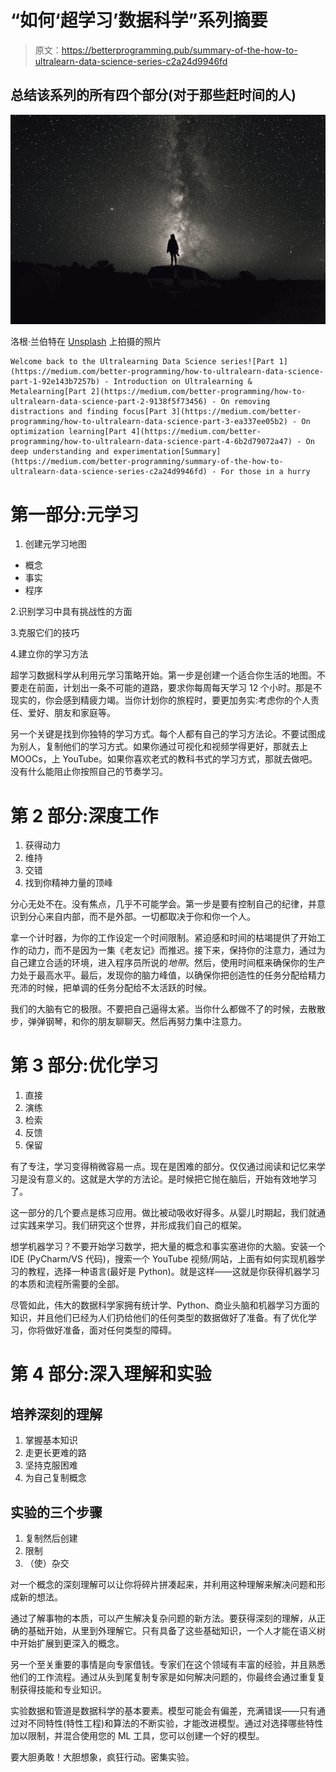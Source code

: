 # “如何‘超学习’数据科学”系列摘要

> 原文：<https://betterprogramming.pub/summary-of-the-how-to-ultralearn-data-science-series-c2a24d9946fd>

## 总结该系列的所有四个部分(对于那些赶时间的人)

![](img/32bb0398942e036ccdf27a2a2b2bda88.png)

洛根·兰伯特在 [Unsplash](https://unsplash.com?utm_source=medium&utm_medium=referral) 上拍摄的照片

```
Welcome back to the Ultralearning Data Science series![Part 1](https://medium.com/better-programming/how-to-ultralearn-data-science-part-1-92e143b7257b) - Introduction on Ultralearning & Metalearning[Part 2](https://medium.com/better-programming/how-to-ultralearn-data-science-part-2-9138f5f73456) - On removing distractions and finding focus[Part 3](https://medium.com/better-programming/how-to-ultralearn-data-science-part-3-ea337ee05b2) - On optimization learning[Part 4](https://medium.com/better-programming/how-to-ultralearn-data-science-part-4-6b2d79072a47) - On deep understanding and experimentation[Summary](https://medium.com/better-programming/summary-of-the-how-to-ultralearn-data-science-series-c2a24d9946fd) - For those in a hurry
```

# 第一部分:元学习

1.  创建元学习地图

*   概念
*   事实
*   程序

2.识别学习中具有挑战性的方面

3.克服它们的技巧

4.建立你的学习方法

超学习数据科学从利用元学习策略开始。第一步是创建一个适合你生活的地图。不要走在前面，计划出一条不可能的道路，要求你每周每天学习 12 个小时。那是不现实的，你会感到精疲力竭。当你计划你的旅程时，要更加务实:考虑你的个人责任、爱好、朋友和家庭等。

另一个关键是找到你独特的学习方式。每个人都有自己的学习方法论。不要试图成为别人，复制他们的学习方式。如果你通过可视化和视频学得更好，那就去上 MOOCs，上 YouTube。如果你喜欢老式的教科书式的学习方式，那就去做吧。没有什么能阻止你按照自己的节奏学习。

# 第 2 部分:深度工作

1.  获得动力
2.  维持
3.  交错
4.  找到你精神力量的顶峰

分心无处不在。没有焦点，几乎不可能学会。第一步是要有控制自己的纪律，并意识到分心来自内部，而不是外部。一切都取决于你和你一个人。

拿一个计时器，为你的工作设定一个时间限制。紧迫感和时间的枯竭提供了开始工作的动力，而不是因为一集《老友记》而推迟。接下来，保持你的注意力，通过为自己建立合适的环境，进入程序员所说的*地带*。然后，使用时间框来确保你的生产力处于最高水平。最后，发现你的脑力峰值，以确保你把创造性的任务分配给精力充沛的时候，把单调的任务分配给不太活跃的时候。

我们的大脑有它的极限。不要把自己逼得太紧。当你什么都做不了的时候，去散散步，弹弹钢琴，和你的朋友聊聊天。然后再努力集中注意力。

# 第 3 部分:优化学习

1.  直接
2.  演练
3.  检索
4.  反馈
5.  保留

有了专注，学习变得稍微容易一点。现在是困难的部分。仅仅通过阅读和记忆来学习是没有意义的。这就是大学的方法论。是时候把它抛在脑后，开始有效地学习了。

这一部分的几个要点是练习应用。做比被动吸收好得多。从婴儿时期起，我们就通过实践来学习。我们研究这个世界，并形成我们自己的框架。

想学机器学习？不要开始学习数学，把大量的概念和事实塞进你的大脑。安装一个 IDE (PyCharm/VS 代码)，搜索一个 YouTube 视频/网站，上面有如何实现机器学习的教程，选择一种语言(最好是 Python)。就是这样——这就是你获得机器学习的本质和流程所需要的全部。

尽管如此，伟大的数据科学家拥有统计学、Python、商业头脑和机器学习方面的知识，并且他们已经为人们扔给他们的任何类型的数据做好了准备。有了优化学习，你将做好准备，面对任何类型的障碍。

# 第 4 部分:深入理解和实验

## 培养深刻的理解

1.  掌握基本知识
2.  走更长更难的路
3.  坚持克服困难
4.  为自己复制概念

## 实验的三个步骤

1.  复制然后创建
2.  限制
3.  （使）杂交

对一个概念的深刻理解可以让你将碎片拼凑起来，并利用这种理解来解决问题和形成新的想法。

通过了解事物的本质，可以产生解决复杂问题的新方法。要获得深刻的理解，从正确的基础开始，从里到外理解它。只有具备了这些基础知识，一个人才能在语义树中开始扩展到更深入的概念。

另一个至关重要的事情是向专家借钱。专家们在这个领域有丰富的经验，并且熟悉他们的工作流程。通过从头到尾复制专家是如何解决问题的，你最终会通过重复复制获得技能和专业知识。

实验数据和管道是数据科学的基本要素。模型可能会有偏差，充满错误——只有通过对不同特性(特性工程)和算法的不断实验，才能改进模型。通过对选择哪些特性加以限制，并混合使用您的 ML 工具，您可以创建一个好的模型。

要大胆勇敢！大胆想象，疯狂行动。密集实验。